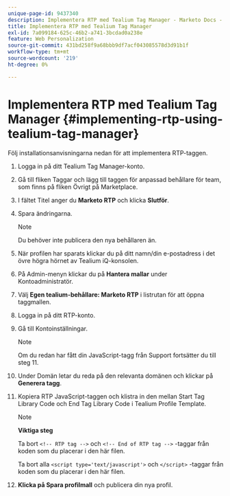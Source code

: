 ```yaml
---
unique-page-id: 9437340
description: Implementera RTP med Tealium Tag Manager - Marketo Docs - produktdokumentation
title: Implementera RTP med Tealium Tag Manager
exl-id: 7a099184-625c-46b2-a741-3bcdad0a238e
feature: Web Personalization
source-git-commit: 431bd258f9a68bbb9df7acf043085578d3d91b1f
workflow-type: tm+mt
source-wordcount: '219'
ht-degree: 0%

---
```


# Implementera RTP med Tealium Tag Manager {#implementing-rtp-using-tealium-tag-manager}

Följ installationsanvisningarna nedan för att implementera RTP-taggen.

1. Logga in på ditt Tealium Tag Manager-konto.

1. Gå till fliken Taggar och lägg till taggen för anpassad behållare för team, som finns på fliken Övrigt på Marketplace.

1. I fältet Titel anger du **Marketo RTP** och klicka **Slutför**.

1. Spara ändringarna.

   >[!NOTE]
   >
   >Du behöver inte publicera den nya behållaren än.

1. När profilen har sparats klickar du på ditt namn/din e-postadress i det övre högra hörnet av Tealium iQ-konsolen.

1. På Admin-menyn klickar du på **Hantera mallar** under Kontoadministratör.

1. Välj **Egen tealium-behållare: Marketo RTP** i listrutan för att öppna taggmallen.

1. Logga in på ditt RTP-konto.

1. Gå till Kontoinställningar.

   >[!NOTE]
   >
   >Om du redan har fått din JavaScript-tagg från Support fortsätter du till steg 11.

1. Under Domän letar du reda på den relevanta domänen och klickar på **Generera tagg**.

1. Kopiera RTP JavaScript-taggen och klistra in den mellan Start Tag Library Code och End Tag Library Code i Tealium Profile Template.

   >[!NOTE]
   >
   >**Viktiga steg**
   >
   >Ta bort `<!-- RTP tag -->` och `<!-- End of RTP tag -->` -taggar från koden som du placerar i den här filen.
   >
   >Ta bort alla `<script type='text/javascript'>` och `</script>` -taggar från koden som du placerar i den här filen.

1. **Klicka på Spara profilmall** och publicera din nya profil.
